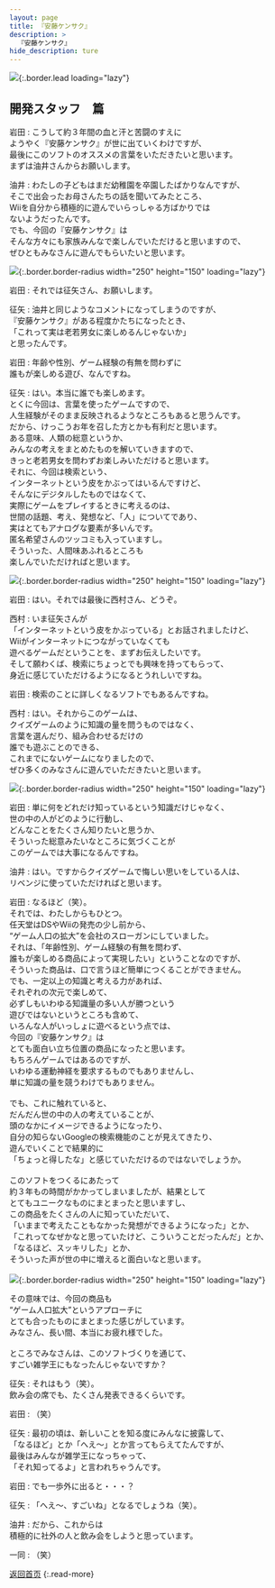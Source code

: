 ```yaml
---
layout: page
title: 『安藤ケンサク』
description: >
  『安藤ケンサク』
hide_description: ture
---
```


![](/others/interviews/jp/wii/rk3j/vol2/img/mainvisual5.jpg){:.border.lead loading="lazy"}

## 開発スタッフ　篇

岩田
: こうして約３年間の血と汗と苦闘のすえに<br>ようやく『安藤ケンサク』が世に出ていくわけですが、<br>最後にこのソフトのオススメの言葉をいただきたいと思います。<br>まずは油井さんからお願いします。

油井
: わたしの子どもはまだ幼稚園を卒園したばかりなんですが、<br>そこで出会ったお母さんたちの話を聞いてみたところ、<br>Wiiを自分から積極的に遊んでいらっしゃる方ばかりでは<br>ないようだったんです。<br>でも、今回の『安藤ケンサク』は<br>そんな方々にも家族みんなで楽しんでいただけると思いますので、<br>ぜひともみなさんに遊んでもらいたいと思います。

![](/others/interviews/jp/wii/rk3j/vol2/img/photo20.jpg){:.border.border-radius width="250" height="150" loading="lazy"}

岩田
: それでは征矢さん、お願いします。

征矢
: 油井と同じようなコメントになってしまうのですが、<br>『安藤ケンサク』がある程度かたちになったとき、<br>「これって実は老若男女に楽しめるんじゃないか」<br>と思ったんです。

岩田
: 年齢や性別、ゲーム経験の有無を問わずに<br>誰もが楽しめる遊び、なんですね。

征矢
: はい。本当に誰でも楽しめます。<br>とくに今回は、言葉を使ったゲームですので、<br>人生経験がそのまま反映されるようなところもあると思うんです。<br>だから、けっこうお年を召した方とかも有利だと思います。<br>ある意味、人類の総意というか、<br>みんなの考えをまとめたものを解いていきますので、<br>きっと老若男女を問わずお楽しみいただけると思います。<br>それに、今回は検索という、<br>インターネットという皮をかぶってはいるんですけど、<br>そんなにデジタルしたものではなくて、<br>実際にゲームをプレイするときに考えるのは、<br>世間の話題、考え、発想など、「人」についてであり、<br>実はとてもアナログな要素が多いんです。<br>匿名希望さんのツッコミも入っていますし。<br>そういった、人間味あふれるところも<br>楽しんでいただければと思います。

![](/others/interviews/jp/wii/rk3j/vol2/img/photo21.jpg){:.border.border-radius width="250" height="150" loading="lazy"}

岩田
: はい。それでは最後に西村さん、どうぞ。

西村
: いま征矢さんが<br>「インターネットという皮をかぶっている」とお話されましたけど、<br>Wiiがインターネットにつながっていなくても<br>遊べるゲームだということを、まずお伝えしたいです。<br>そして願わくば、検索にちょっとでも興味を持ってもらって、<br>身近に感じていただけるようになるとうれしいですね。

岩田
: 検索のことに詳しくなるソフトでもあるんですね。

西村
: はい。それからこのゲームは、<br>クイズゲームのように知識の量を問うものではなく、<br>言葉を選んだり、組み合わせるだけの<br>誰でも遊ぶことのできる、<br>これまでにないゲームになりましたので、<br>ぜひ多くのみなさんに遊んでいただきたいと思います。

![](/others/interviews/jp/wii/rk3j/vol2/img/photo22.jpg){:.border.border-radius width="250" height="150" loading="lazy"}

岩田
: 単に何をどれだけ知っているという知識だけじゃなく、<br>世の中の人がどのように行動し、<br>どんなことをたくさん知りたいと思うか、<br>そういった総意みたいなところに気づくことが<br>このゲームでは大事になるんですね。

油井
: はい。ですからクイズゲームで悔しい思いをしている人は、<br>リベンジに使っていただければと思います。

岩田
: なるほど（笑）。<br>それでは、わたしからもひとつ。<br>任天堂はDSやWiiの発売の少し前から、<br>“ゲーム人口の拡大”を会社のスローガンにしていました。<br>それは、「年齢性別、ゲーム経験の有無を問わず、<br>誰もが楽しめる商品によって実現したい」ということなのですが、<br>そういった商品は、口で言うほど簡単につくることができません。<br>でも、一定以上の知識と考える力があれば、<br>それぞれの次元で楽しめて、<br>必ずしもいわゆる知識量の多い人が勝つという<br>遊びではないというところも含めて、<br>いろんな人がいっしょに遊べるという点では、<br>今回の『安藤ケンサク』は<br>とても面白い立ち位置の商品になったと思います。<br>もちろんゲームではあるのですが、<br>いわゆる運動神経を要求するものでもありませんし、<br>単に知識の量を競うわけでもありません。<br><br>でも、これに触れていると、<br>だんだん世の中の人の考えていることが、<br>頭のなかにイメージできるようになったり、<br>自分の知らないGoogleの検索機能のことが見えてきたり、<br>遊んでいくことで結果的に<br>「ちょっと得したな」と感じていただけるのではないでしょうか。<br><br>このソフトをつくるにあたって<br>約３年もの時間がかかってしまいましたが、結果として<br>とてもユニークなものにまとまったと思いますし、<br>この商品をたくさんの人に知っていただいて、<br>「いままで考えたこともなかった発想ができるようになった」とか、<br>「これってなぜかなと思っていたけど、こういうことだったんだ」とか、<br>「なるほど、スッキリした」とか、<br>そういった声が世の中に増えると面白いなと思います。<br><br>![](/others/interviews/jp/wii/rk3j/vol2/img/photo23.jpg){:.border.border-radius width="250" height="150" loading="lazy"}

その意味では、今回の商品も<br>“ゲーム人口拡大”というアプローチに<br>とても合ったものにまとまった感じがしています。<br>みなさん、長い間、本当にお疲れ様でした。<br><br>ところでみなさんは、このソフトづくりを通じて、<br>すごい雑学王にもなったんじゃないですか？

征矢
: それはもう（笑）。<br>飲み会の席でも、たくさん発表できるくらいです。

岩田
: （笑）

征矢
: 最初の頃は、新しいことを知る度にみんなに披露して、<br>「なるほど」とか「へえ〜」とか言ってもらえてたんですが、<br>最後はみんなが雑学王になっちゃって、<br>「それ知ってるよ」と言われちゃうんです。

岩田
: でも一歩外に出ると・・・？

征矢
: 「へえ〜、すごいね」となるでしょうね（笑）。

油井
: だから、これからは<br>積極的に社外の人と飲み会をしようと思っています。

一同
: （笑）

[返回首页](../../../../../)
{:.read-more}

